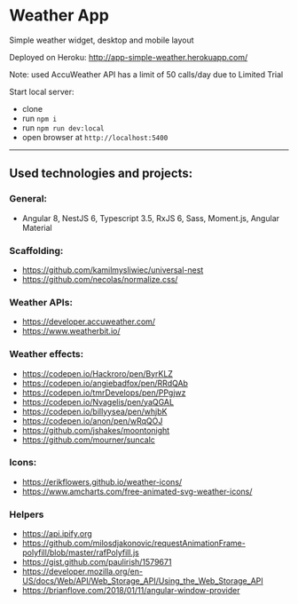 # Weather App
Simple weather widget, desktop and mobile layout

Deployed on Heroku:
http://app-simple-weather.herokuapp.com/

Note: used AccuWeather API has a limit of 50 calls/day due to Limited Trial

Start local server:
* clone
* run `npm i`
* run `npm run dev:local`
* open browser at `http://localhost:5400`

---

## Used technologies and projects:
### General:
* Angular 8, NestJS 6, Typescript 3.5, RxJS 6, Sass, Moment.js, Angular Material
### Scaffolding:
* https://github.com/kamilmysliwiec/universal-nest
* https://github.com/necolas/normalize.css/
### Weather APIs:
* https://developer.accuweather.com/
* https://www.weatherbit.io/
### Weather effects:
* https://codepen.io/Hackroro/pen/ByrKLZ
* https://codepen.io/angiebadfox/pen/RRdQAb
* https://codepen.io/tmrDevelops/pen/PPgjwz
* https://codepen.io/Nvagelis/pen/yaQGAL
* https://codepen.io/billyysea/pen/whjbK
* https://codepen.io/anon/pen/wRqQOJ
* https://github.com/jshakes/moontonight
* https://github.com/mourner/suncalc
### Icons:
* https://erikflowers.github.io/weather-icons/
* https://www.amcharts.com/free-animated-svg-weather-icons/
### Helpers
* https://api.ipify.org
* https://github.com/milosdjakonovic/requestAnimationFrame-polyfill/blob/master/rafPolyfill.js
* https://gist.github.com/paulirish/1579671
* https://developer.mozilla.org/en-US/docs/Web/API/Web_Storage_API/Using_the_Web_Storage_API
* https://brianflove.com/2018/01/11/angular-window-provider
